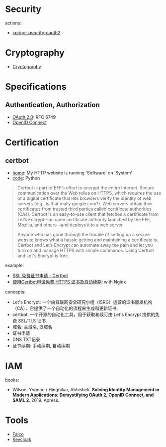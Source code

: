 # Security

actions:
* [spring-security-oauth2](./spring-security-oauth2/README.md)

# Cryptography
* [Cryptography](./Cryptography.md)

# Specifications

## Authentication, Authorization

* [OAuth 2.0](https://oauth.net/2/): RFC 6749
* [OpenID Connect](https://openid.net/developers/specs/)

# Certification
## certbot
* [home](https://certbot.eff.org/): My HTTP website is running 'Software' on 'System'
* [code](https://github.com/certbot/certbot): Python

> Certbot is part of EFF’s effort to encrypt the entire Internet. Secure communication over the Web relies on HTTPS, which requires the use of a digital certificate that lets browsers verify the identity of web servers (e.g., is that really google.com?). Web servers obtain their certificates from trusted third parties called certificate authorities (CAs). Certbot is an easy-to-use client that fetches a certificate from Let’s Encrypt—an open certificate authority launched by the EFF, Mozilla, and others—and deploys it to a web server.
>
> Anyone who has gone through the trouble of setting up a secure website knows what a hassle getting and maintaining a certificate is. Certbot and Let’s Encrypt can automate away the pain and let you turn on and manage HTTPS with simple commands. Using Certbot and Let's Encrypt is free.

example:
* [SSL 免费证书申请 - Certbot](https://www.runoob.com/http/ssl-certbot.html)
* [使用Certbot申请免费 HTTPS 证书及自动续期](https://juejin.cn/post/7205839782381928508): with Nginx


concepts:
* Let's Encrypt: 一个由互联网安全研究小组（ISRG）运营的证书颁发机构（CA），它提供了一个自动化的流程来生成和更新证书.
* certbot: 一个开源的自动化工具，用于获取和续订由 Let's Encrypt 提供的免费 SSL/TLS 证书.
* 域名: 主域名, 泛域名
* 证书申请
* DNS TXT记录
* 证书续期: 手动续期, 自动续期

# IAM
books:
* Wilson, Yvonne / Hingnikar, Abhishek. **Solving Identity Management in Modern Applications: Demystifying OAuth 2, OpenID Connect, and SAML 2**. 2019. Apress.

# Tools
* [Falco](./Falco.md)
* [Keycloak](./Keycloak.md)

<!--
XSS: Cross Site Script, 跨站脚本攻击

CSRF: Cross Site Request Forgery, 跨站请求伪造

# CORS: Cross-Origin Resource Sharing 跨域资源共享

跨域资源共享 CORS 详解
https://www.ruanyifeng.com/blog/2016/04/cors.html

CORS是一个W3C标准，全称是"跨域资源共享"（Cross-origin resource sharing）。
它允许浏览器向跨源服务器，发出XMLHttpRequest请求，从而克服了AJAX只能同源使用的限制。

CORS需要浏览器和服务器同时支持。

对于简单请求，浏览器直接发出CORS请求。具体来说，就是在头信息之中，增加一个`Origin`字段。
如果Origin指定的源，*不在许可范围内*，服务器会返回一个正常的HTTP回应。浏览器发现，这个回应的头信息没有包含Access-Control-Allow-Origin字段，就知道出错了，从而抛出一个错误，被XMLHttpRequest的onerror回调函数捕获

如果Origin指定的域名*在许可范围内*，服务器返回的响应，会多出几个头信息字段。
Access-Control-Allow-Origin: http://api.bob.com
Access-Control-Allow-Credentials: true
Access-Control-Expose-Headers: FooBar
Content-Type: text/html; charset=utf-8

# JWT: JSON Web Token

JWT ， 全写JSON Web Token, 是开放的行业标准RFC7591，用来实现*端到端安全验证*.

JWT加密JSON，保存在客户端，*不需要在服务端保存会话信息*，可以应用在*前后端分离*的用户验证上，后端对前端输入的用户信息进行*加密*产生一个*令牌字符串*， 前端再次请求时附加此字符串，后端再使用算法解密。

*密钥保存在服务端*，服务端根据密钥进行解密验证。

JSON Web Token 入门教程
https://www.ruanyifeng.com/blog/2018/07/json_web_token-tutorial.html

JWT 的三个部分依次如下。
1. Header（头部）
{
  "alg": "HS256",
  "typ": "JWT"
}
将上面的 JSON 对象使用 Base64URL 算法转成字符串
2. Payload（负载）
JWT 规定了7个官方字段，供选用。
iss (issuer)：签发人
exp (expiration time)：过期时间
sub (subject)：主题
aud (audience)：受众
nbf (Not Before)：生效时间
iat (Issued At)：签发时间
jti (JWT ID)：编号
除了官方字段，你还可以在这个部分定义私有字段，下面就是一个例子。
{
  "sub": "1234567890",
  "name": "John Doe",
  "admin": true
}
这个 JSON 对象也要使用 Base64URL 算法转成字符串

3. Signature（签名）
HMACSHA256(
  base64UrlEncode(header) + "." +
  base64UrlEncode(payload),
  secret)

算出签名以后，把 Header、Payload、Signature 三个部分拼成一个字符串，每个部分之间用"点"（.）分隔，就可以返回给用户。

Base64 有三个字符+、/和=，在 URL 里面有特殊含义，所以要被替换掉：=被省略、+替换成-，/替换成_ 。这就是 Base64URL 算法。
-->